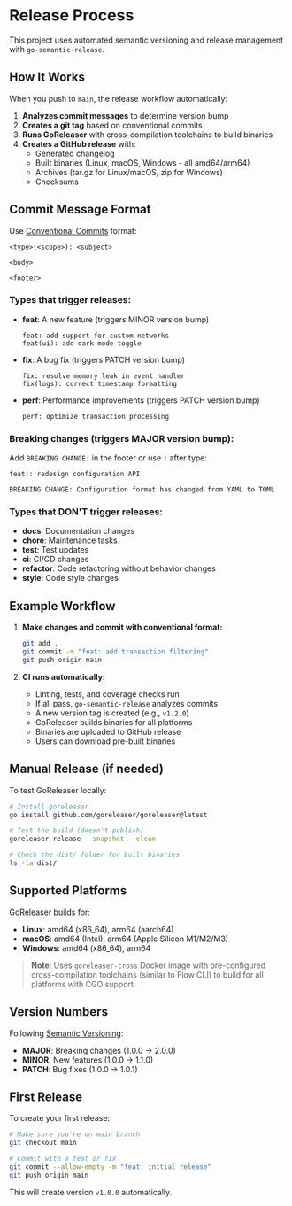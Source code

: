 # Release Process

This project uses automated semantic versioning and release management with `go-semantic-release`.

## How It Works

When you push to `main`, the release workflow automatically:
1. **Analyzes commit messages** to determine version bump
2. **Creates a git tag** based on conventional commits
3. **Runs GoReleaser** with cross-compilation toolchains to build binaries
4. **Creates a GitHub release** with:
   - Generated changelog
   - Built binaries (Linux, macOS, Windows - all amd64/arm64)
   - Archives (tar.gz for Linux/macOS, zip for Windows)
   - Checksums

## Commit Message Format

Use [Conventional Commits](https://www.conventionalcommits.org/) format:

```
<type>(<scope>): <subject>

<body>

<footer>
```

### Types that trigger releases:

- **feat**: A new feature (triggers MINOR version bump)
  ```
  feat: add support for custom networks
  feat(ui): add dark mode toggle
  ```

- **fix**: A bug fix (triggers PATCH version bump)
  ```
  fix: resolve memory leak in event handler
  fix(logs): correct timestamp formatting
  ```

- **perf**: Performance improvements (triggers PATCH version bump)
  ```
  perf: optimize transaction processing
  ```

### Breaking changes (triggers MAJOR version bump):

Add `BREAKING CHANGE:` in the footer or use `!` after type:

```
feat!: redesign configuration API

BREAKING CHANGE: Configuration format has changed from YAML to TOML
```

### Types that DON'T trigger releases:

- **docs**: Documentation changes
- **chore**: Maintenance tasks
- **test**: Test updates
- **ci**: CI/CD changes
- **refactor**: Code refactoring without behavior changes
- **style**: Code style changes

## Example Workflow

1. **Make changes and commit with conventional format:**
   ```bash
   git add .
   git commit -m "feat: add transaction filtering"
   git push origin main
   ```

2. **CI runs automatically:**
   - Linting, tests, and coverage checks run
   - If all pass, `go-semantic-release` analyzes commits
   - A new version tag is created (e.g., `v1.2.0`)
   - GoReleaser builds binaries for all platforms
   - Binaries are uploaded to GitHub release
   - Users can download pre-built binaries

## Manual Release (if needed)

To test GoReleaser locally:

```bash
# Install goreleaser
go install github.com/goreleaser/goreleaser@latest

# Test the build (doesn't publish)
goreleaser release --snapshot --clean

# Check the dist/ folder for built binaries
ls -la dist/
```

## Supported Platforms

GoReleaser builds for:
- **Linux**: amd64 (x86_64), arm64 (aarch64)
- **macOS**: amd64 (Intel), arm64 (Apple Silicon M1/M2/M3)
- **Windows**: amd64 (x86_64), arm64

> **Note**: Uses `goreleaser-cross` Docker image with pre-configured cross-compilation toolchains (similar to Flow CLI) to build for all platforms with CGO support.

## Version Numbers

Following [Semantic Versioning](https://semver.org/):
- **MAJOR**: Breaking changes (1.0.0 → 2.0.0)
- **MINOR**: New features (1.0.0 → 1.1.0)
- **PATCH**: Bug fixes (1.0.0 → 1.0.1)

## First Release

To create your first release:

```bash
# Make sure you're on main branch
git checkout main

# Commit with a feat or fix
git commit --allow-empty -m "feat: initial release"
git push origin main
```

This will create version `v1.0.0` automatically.
